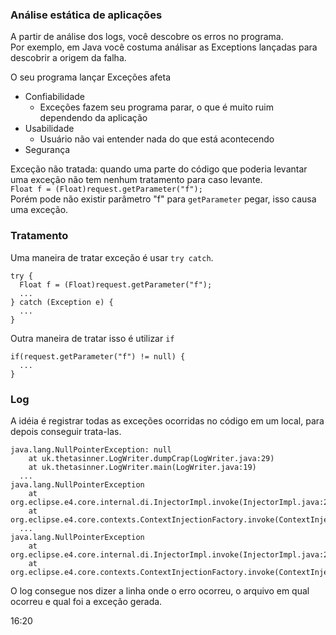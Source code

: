 ### Análise estática de aplicações
A partir de análise dos logs, você descobre os erros no programa.  
Por exemplo, em Java você costuma análisar as Exceptions lançadas para descobrir a origem da falha.  

O seu programa lançar Exceções afeta  
* Confiabilidade
  * Exceções fazem seu programa parar, o que é muito ruim dependendo da aplicação
* Usabilidade
  * Usuário não vai entender nada do que está acontecendo
* Segurança

Exceção não tratada: quando uma parte do código que poderia levantar uma exceção não tem nenhum tratamento para caso levante.  
`Float f = (Float)request.getParameter("f");`  
Porém pode não existir parâmetro "f" para `getParameter` pegar, isso causa uma exceção.  

### Tratamento
Uma maneira de tratar exceção é usar `try catch`.  
```
try {
  Float f = (Float)request.getParameter("f");
  ...
} catch (Exception e) {
  ...
}
```

Outra maneira de tratar isso é utilizar `if`  
```
if(request.getParameter("f") != null) {
  ...
}
```

### Log
A idéia é registrar todas as exceções ocorridas no código em um local, para depois conseguir trata-las.  

```
java.lang.NullPointerException: null
	at uk.thetasinner.LogWriter.dumpCrap(LogWriter.java:29)
	at uk.thetasinner.LogWriter.main(LogWriter.java:19)
  ...
java.lang.NullPointerException
	at org.eclipse.e4.core.internal.di.InjectorImpl.invoke(InjectorImpl.java:217)
	at org.eclipse.e4.core.contexts.ContextInjectionFactory.invoke(ContextInjectionFactory.java:90)
  ...
java.lang.NullPointerException
	at org.eclipse.e4.core.internal.di.InjectorImpl.invoke(InjectorImpl.java:217)
	at org.eclipse.e4.core.contexts.ContextInjectionFactory.invoke(ContextInjectionFactory.java:90)
```

O log consegue nos dizer a linha onde o erro ocorreu, o arquivo em qual ocorreu e qual foi a exceção gerada.  

16:20
